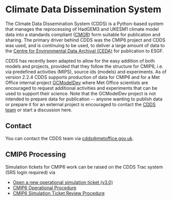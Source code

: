 # Climate Data Dissemination System

The Climate Data Dissemination System (CDDS) is a Python-based system that manages the reprocessing of HadGEM3 and UKESM1 climate model data into a standards compliant ([CMOR](https://cmor.llnl.gov/)) form suitable for publication and sharing. The primary driver behind CDDS was the CMIP6 project and CDDS was used, and is continuing to be used, to deliver a large amount of data to the [Centre for Environmental Data Archival (CEDA)](http://www.ceda.ac.uk) for publication to ESGF. 

CDDS has recently been adapted to allow for the easy addition of both models and projects, provided that they follow the structure for CMIP6, i.e. via predefined activities (MIPS), source ids (models) and experiments. As of version 2.2.4 CDDS supports production of data for CMIP6 and for a Met Office internal project [GCModelDev](https://github.com/MetOffice/gcmodeldev-cmor-tables) where Met Office scientists are encouraged to request additional activities and experiments that can be used to support their science. Note that the GCModelDev project is not intended to prepare data for publication -- anyone wanting to publish data or prepare it for an external project is encouraged to contact the [CDDS team](mailto:cdds@metoffice.gov.uk) or start a discussion here.

## Contact

You can contact the CDDS team via cdds@metoffice.gov.uk.

## CMIP6 Processing

Simulation tickets for CMIP6 work can be raised on the CDDS Trac system (SRS login required) via 

- <a href="https://code.metoffice.gov.uk/trac/cdds/newticket?type=Simulation&milestone=Simulations%20v3.0&summary=Processing+for+CMIP6+simulation+%3Cmodel_id%3E+%3Cexperiment_id%3E+%3Cvariant_id%3E&description=See+ukcmip6:%3Cticket%3E.+`%3Cpackage%3E`+=``.%0D%0A`CDDS+version`:+`3.0.x`+(update+using+latest+version+from+source:/main/tags)+%0D%0ASuite/branch@revision:+``+%0D%0A%0D%0ASimulation+tickets+for+other+Packages:+%0D%0A[[TicketQuery(type=Simulation,summary~=%3Cmodel_id%3E+%3Cexperiment_id%3E+%3Cvariant_label%3E)]]%0D%0A%0D%0AThe+operational+procedure+for+using+CDDS+is+available+[wiki:CDDSOperationalProcedure+here]%0D%0A%0D%0AStreams+to+be+included+(delete+as+appropriate):%0D%0A+*+`ap4`+%0D%0A+*+`ap5`+%0D%0A+*+`apm`+%0D%0A+*+`apu`+%0D%0A+*+`ap6`+%0D%0A+*+`ap7`+%0D%0A+*+`ap8`+%0D%0A+*+`ap9`+%0D%0A+*+`onm`+%0D%0A+*+`inm`+%0D%0A+*+`ond`+%0D%0A%0D%0APlease+log+each+command+used+to+this+ticket."> Open a new operational simulation ticket (v3.0)</a>
- [CMIP6 Operational Procedure](operational_procedure/cmip6.md)
- [CMIP6 Simulation Ticket Review Procedure](operational_procedure/sim_review.md)
